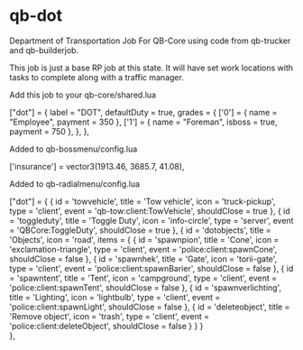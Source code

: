 # qb-dot
Department of Transportation Job For QB-Core using code from qb-trucker and qb-builderjob.

This job is just a base RP job at this state. It will have set work locations with tasks to complete along with a traffic manager.



Add this job to your qb-core/shared.lua

["dot"] = {
		label = "DOT",
		defaultDuty = true,
		grades = {
            ['0'] = {
                name = "Employee",
                payment = 350
            },
			['1'] = {
                name = "Foreman",
				isboss = true,
                payment = 750
            },
        },
	},



Added to qb-bossmenu/config.lua

['insurance'] = vector3(1913.46, 3685.7, 41.08),



Added to qb-radialmenu/config.lua

["dot"] = {
        {
            id = 'towvehicle',
            title = 'Tow vehicle',
            icon = 'truck-pickup',
            type = 'client',
            event = 'qb-tow:client:TowVehicle',
            shouldClose = true
        }, {
            id = 'toggleduty',
            title = 'Toggle Duty',
            icon = 'info-circle',
            type = 'server',
            event = 'QBCore:ToggleDuty',
            shouldClose = true
        }, {
            id = 'dotobjects',
            title = 'Objects',
            icon = 'road',
            items = {
                {
                    id = 'spawnpion',
                    title = 'Cone',
                    icon = 'exclamation-triangle',
                    type = 'client',
                    event = 'police:client:spawnCone',
                    shouldClose = false
                }, {
                    id = 'spawnhek',
                    title = 'Gate',
                    icon = 'torii-gate',
                    type = 'client',
                    event = 'police:client:spawnBarier',
                    shouldClose = false
                }, {
                    id = 'spawntent',
                    title = 'Tent',
                    icon = 'campground',
                    type = 'client',
                    event = 'police:client:spawnTent',
                    shouldClose = false
                }, {
                    id = 'spawnverlichting',
                    title = 'Lighting',
                    icon = 'lightbulb',
                    type = 'client',
                    event = 'police:client:spawnLight',
                    shouldClose = false
                }, {
                    id = 'deleteobject',
                    title = 'Remove object',
                    icon = 'trash',
                    type = 'client',
                    event = 'police:client:deleteObject',
                    shouldClose = false
                }
            }
        }        
    },